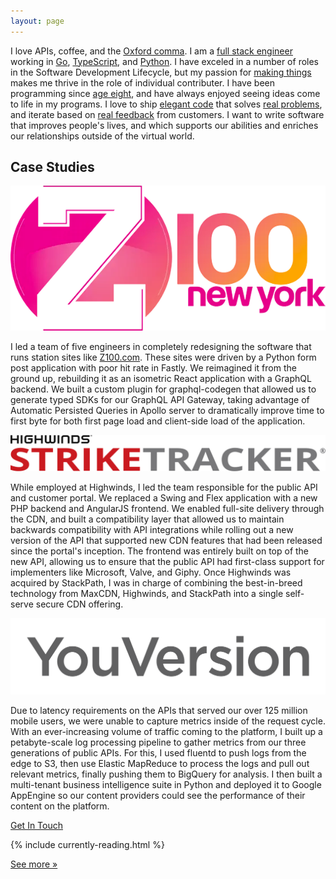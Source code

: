```yaml
---
layout: page
---
```


<!-- About Section -->
<section id="about">
    <div class="container">
        <div class="row">
            <div class="col-md-12 about">
                <!--<img src="https://secure.gravatar.com/avatar/40b11c51061d8ac16284827aaa43ee58?size=200" alt="photo of Mark Cahill" />-->
                <div class="box">
                    I love APIs, coffee, and the
                    <a href="https://twitter.com/iamoxfordcomma">Oxford comma</a>. I
                    am a
                    <a href="http://andyshora.com/full-stack-developers.html"
                    >full stack engineer</a
                    >
                    working in
                    <a href="https://golang.org/">Go</a>,
                    <a href="https://www.typescriptlang.org/">TypeScript</a>,
                    and <a href="https://www.python.org/">Python</a>. I have exceled in a number of roles in the
                    Software Development Lifecycle, but my passion
                    for
                    <a href="http://www.paulgraham.com/makersschedule.html">making things</a>
                    makes me thrive in the role of individual contributer. I have been
                    programming since
                    <a href="https://en.wikipedia.org/wiki/BASIC">age eight</a>, and
                    have always enjoyed seeing ideas come to life in my programs. I
                    love to ship
                    <a
                    href="https://www.forbes.com/sites/quora/2014/06/02/what-does-one-mean-by-elegant-code/#4151f15f2ca8"
                    >elegant code</a
                    >
                    that solves
                    <a
                    href="https://signalvnoise.com/archives2/getting_real_forget_feature_requests.php"
                    >real problems</a
                    >, and iterate based on
                    <a href="https://basecamp.com/books/getting-real"
                    >real feedback</a
                    >
                    from customers. I want to write software that improves people's
                    lives, and which supports our abilities and enriches our
                    relationships outside of the virtual world.
                </div>
            </div>
        </div>
    </div>
</section>
<section id="case-studies">
    <div class="container">
        <div class="row">
            <div class="col-md-12">
                <h2>Case Studies</h2>
            </div>
        </div>
        <div class="cards row">
            <div class="col-md-4">
                <div class="card">
                    <img class="image-responsive" src="/img/portfolio/Z100.png" alt="Z100 logo" />
                    <p>
                        I led a team of five engineers in completely redesigning the software that runs station sites like <a href="https://z100.iheart.com">Z100.com</a>.
                        These sites were driven by a Python form post application with poor hit rate in Fastly. We reimagined it
                        from the ground up, rebuilding it as an isometric React application with a GraphQL backend. 
                        We built a custom plugin for graphql-codegen that allowed us to generate typed SDKs for our GraphQL API Gateway,
                        taking advantage of Automatic Persisted Queries in Apollo server to dramatically improve
                        time to first byte for both first page load and client-side load of the application.
                    </p>
                </div>
            </div>
            <div class="col-md-4">
                <div class="card">
                    <img class="image-responsive" src="/img/portfolio/StrikeTracker.svg" alt="StrikeTracker logo" />
                    <p>
                        While employed at Highwinds, I led the team responsible for the public API and customer portal. We replaced a Swing and Flex
                        application with a new PHP backend and AngularJS frontend. We enabled full-site delivery through the CDN, and built a 
                        compatibility layer that allowed us to maintain backwards compatibility with API integrations while rolling out a new version of the 
                        API that supported new CDN features that had been released since the portal's inception. The frontend was entirely built on top of the new API,
                        allowing us to ensure that the public API had first-class support for implementers like Microsoft, Valve, and Giphy. Once Highwinds
                        was acquired by StackPath, I was in charge of combining the best-in-breed technology from MaxCDN, Highwinds, and StackPath into a single
                        self-serve secure CDN offering.
                    </p>
                </div>
            </div>
            <div class="col-md-4">
                <div class="card">
                    <img class="image-responsive" src="/img/portfolio/YouVersion.png" alt="YouVersion logo" />
                    <p>
                        Due to latency requirements on the APIs that served our over 125 million mobile users, we were unable
                        to capture metrics inside of the request cycle. With an ever-increasing volume
                        of traffic coming to the platform, I built up a petabyte-scale log processing pipeline to gather metrics from our 
                        three generations of public APIs. For this, I used fluentd to push logs from the edge to S3, then use Elastic MapReduce to 
                        process the logs and pull out relevant metrics, finally pushing them to BigQuery for analysis. I then built a multi-tenant 
                        business intelligence suite in Python and deployed it to Google AppEngine so our content providers could see the performance
                        of their content on the platform.
                    </p>
                </div>
            </div>
        </div>
        <div class="cta">
            <a href="mailto:hello@thinkjson.com" class="button">Get In Touch</a>
        </div>
    </div>
</section>
<section>
    <div class="container">
        <div class="row">
            <div class="col-md-12">
                <p>
                    {% include currently-reading.html %}
                </p>
                <a href="/reading/">See more &raquo;</a>
            </div>
        </div>
    </div>
</section>
